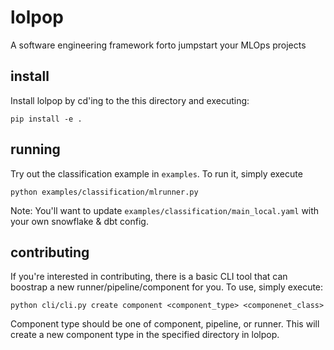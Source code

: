 # lolpop
A software engineering framework forto jumpstart your MLOps projects

## install 

Install lolpop by cd'ing to the this directory and executing: 

```
pip install -e .
``` 

## running 

Try out the classification example in `examples`. To run it, simply execute

```
python examples/classification/mlrunner.py 
```
Note: You'll want to update `examples/classification/main_local.yaml` with your own snowflake & dbt config. 

## contributing 

If you're interested in contributing, there is a basic CLI tool that can boostrap a new runner/pipeline/component for you. 
To use, simply execute: 

```
python cli/cli.py create component <component_type> <componenet_class>
```

Component type should be one of component, pipeline, or runner. This will create a new component type in the specified directory in lolpop.  



